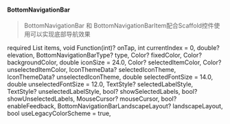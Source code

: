 #### BottomNavigationBar

> BottomNavigationBar 和 BottomNavigationBarItem配合Scaffold控件使用可以实现底部导航效果

required List<BottomNavigationBarItem> items,
  void Function(int)? onTap,
  int currentIndex = 0,
  double? elevation,
  BottomNavigationBarType? type,
  Color? fixedColor,
  Color? backgroundColor,
  double iconSize = 24.0,
  Color? selectedItemColor,
  Color? unselectedItemColor,
  IconThemeData? selectedIconTheme,
  IconThemeData? unselectedIconTheme,
  double selectedFontSize = 14.0,
  double unselectedFontSize = 12.0,
  TextStyle? selectedLabelStyle,
  TextStyle? unselectedLabelStyle,
  bool? showSelectedLabels,
  bool? showUnselectedLabels,
  MouseCursor? mouseCursor,
  bool? enableFeedback,
  BottomNavigationBarLandscapeLayout? landscapeLayout,
  bool useLegacyColorScheme = true,